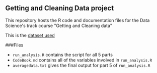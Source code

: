 Getting and Cleaning Data project
--------------------------------------------------------

This repository hosts the R code and documentation files for the Data Science's track course "Getting and Cleaning data"

This is the [dataset used](http://archive.ics.uci.edu/ml/datasets/Human+Activity+Recognition+Using+Smartphones)


###Files
- `run_analysis.R` contains the script for all 5 parts
- `CodeBook.md` contains all of the variables involved in `run_analysis.R`
- `averagedata.txt` gives the final output for part 5 of `run_analysis.R`
